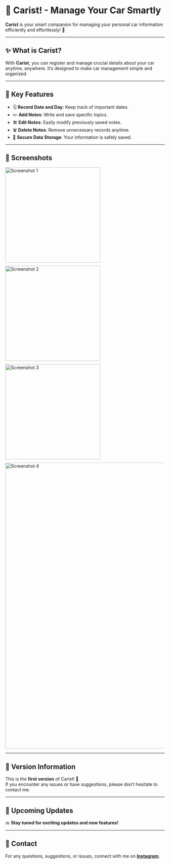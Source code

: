 # 🚗 Carist! - Manage Your Car Smartly

**Carist** is your smart companion for managing your personal car information efficiently and effortlessly! 🌟  

---

## ✨ What is Carist?

With **Carist**, you can register and manage crucial details about your car anytime, anywhere. It’s designed to make car management simple and organized.

---

## 🎉 Key Features

- 🗓️ **Record Date and Day**: Keep track of important dates.
- ✏️ **Add Notes**: Write and save specific topics.
- 🛠️ **Edit Notes**: Easily modify previously saved notes.
- 🗑️ **Delete Notes**: Remove unnecessary records anytime.
- 💾 **Secure Data Storage**: Your information is safely saved.

---

## 📸 Screenshots

<div style="display: flex; gap: 10px; flex-wrap: wrap;">
    <img src="https://github.com/user-attachments/assets/eee2a815-5091-4bbd-b222-60dbfb11bdef" alt="Screenshot 1" width="300"/>
    <img src="https://github.com/user-attachments/assets/1c98788e-e859-4898-85d2-07143b0993e0" alt="Screenshot 2" width="300"/>
    <img src="https://github.com/user-attachments/assets/81f5de4e-867d-40fa-b4b7-78861d257ea7" alt="Screenshot 3" width="300"/>
    <img src="https://github.com/user-attachments/assets/bc7e21b4-5940-4c6b-a3d0-677b15ae5529" alt="Screenshot 4" width="900"/>
</div>

---

## 🚀 Version Information

This is the **first version** of Carist! 🎉  
If you encounter any issues or have suggestions, please don’t hesitate to contact me.

---

## 📆 Upcoming Updates

🔜 **Stay tuned for exciting updates and new features!**

---

## 🤝 Contact

For any questions, suggestions, or issues, connect with me on **[Instagram](https://www.instagram.com/aradazr.dev/profilecard/?igsh=dGhtMm92MXFna2Qx)**.
